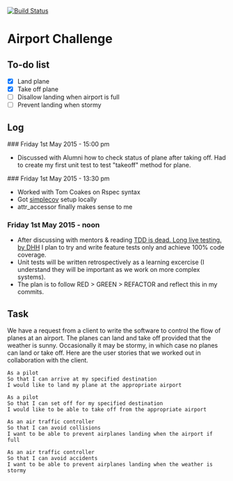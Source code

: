 [![Build Status](https://travis-ci.org/rodcul/airport_challenge.svg)](https://travis-ci.org/rodcul/airport_challenge)

Airport Challenge
=================

To-do list
----------

* [x] Land plane
* [x] Take off plane
* [ ] Disallow landing when airport is full
* [ ] Prevent landing when stormy

Log
--------

### Friday 1st May 2015 - 15:00 pm

* Discussed with Alumni how to check status of plane after taking off. Had to create my first unit test to test "takeoff" method for plane.

### Friday 1st May 2015 - 13:30 pm

* Worked with Tom Coakes on Rspec syntax
* Got [simplecov](https://github.com/colszowka/simplecov) setup locally
* attr_accessor finally makes sense to me

### Friday 1st May 2015 - noon

* After discussing with mentors & reading [TDD is dead. Long live testing. by DHH](http://david.heinemeierhansson.com/2014/tdd-is-dead-long-live-testing.html) I plan to try and write feature tests only and achieve 100% code coverage.
* Unit tests will be written retrospectively as a learning excercise (I understand they will be important as we work on more complex systems).
* The plan is to follow RED > GREEN > REFACTOR and reflect this in my commits.



Task
-----

We have a request from a client to write the software to control the flow of planes at an airport. The planes can land and take off provided that the weather is sunny. Occasionally it may be stormy, in which case no planes can land or take off.  Here are the user stories that we worked out in collaboration with the client.

```
As a pilot
So that I can arrive at my specified destination
I would like to land my plane at the appropriate airport

As a pilot
So that I can set off for my specified destination
I would like to be able to take off from the appropriate airport

As an air traffic controller
So that I can avoid collisions
I want to be able to prevent airplanes landing when the airport if full

As an air traffic controller
So that I can avoid accidents
I want to be able to prevent airplanes landing when the weather is stormy
```

